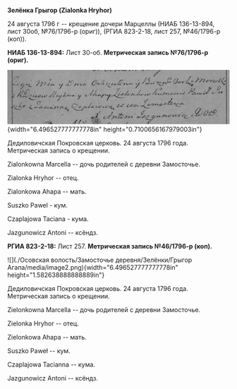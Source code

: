 **Зелёнка Грыгор (Zialonka Hryhor)**

24 августа 1796 г -- крещение дочери Марцеллы (НИАБ 136-13-894, лист
30об, №76/1796-р (ориг)), (РГИА 823-2-18, лист 257, №46/1796-р (коп)).

**НИАБ 136-13-894:** Лист 30-об. **Метрическая запись №76/1796-р
(ориг).**

![](./media/fbf84fb2d6c0c85a020908f1713dd2476697e5ed.png){width="6.496527777777778in"
height="0.7100656167979003in"}

Дедиловичская Покровская церковь. 24 августа 1796 года. Метрическая
запись о крещении.

Zialonkowna Marcella -- дочь родителей с деревни Замосточье.

Zialonka Hryhor -- отец.

Zialonkowa Ahapa -- мать.

Suszko Pawel - кум.

Czaplajowa Taciana - кума.

Jazgunowicz Antoni -- ксёндз.

**РГИА 823-2-18:** Лист 257. **Метрическая запись №46/1796-р (коп).**

![](./Осовская волость/Замосточье деревня/Зелёнки/Грыгор Агапа/media/image2.png){width="6.496527777777778in"
height="1.582638888888889in"}

Дедиловичская Покровская церковь. 24 августа 1796 года. Метрическая
запись о крещении.

Zielonkowna Marcella -- дочь родителей с деревни Замосточье.

Zielonka Hryhor -- отец.

Zielonkowa Ahapa -- мать.

Suszko Paweł -- кум.

Czaplajowa Tacianna -- кума.

Jazgunowicz Antoni -- ксёндз.
